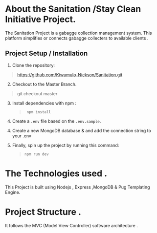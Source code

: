 # About the  Sanitation /Stay Clean Initiative  Project.
The Sanitation Project  is   a gabagge collection management system.
This platform simplifies or connects  gabagge collecters to  available  clients .

## Project  Setup / Installation
1. Clone the repository:
>  https://github.com/Kiwumulo-Nickson/Sanitation.git

2. Checkout to the Master Branch.
>  git checkout master
 
3. Install dependencies with npm :

    > ` npm install`

3. Create a `.env` file based on the `.env.sample`.

>

4.  Create  a  new MongoDB  database  & and add the connection string to your .env

5. Finally, spin up the project by running this command:

    > `npm run dev`

# The Technologies used .

This  Project  is  built using Nodejs , Express ,MongoDB & Pug Templating Engine.

# Project Structure .
It follows the MVC (Model View Controller) software architecture .


  



 
